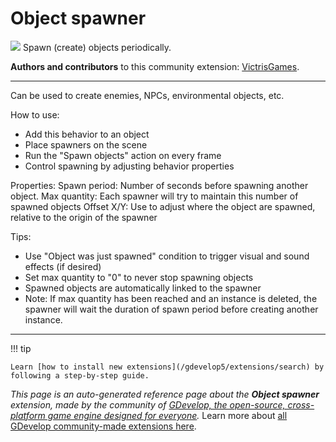 # Object spawner

<img src="https://resources.gdevelop-app.com/assets/Icons/plus-one.svg" class="extension-icon"></img>
Spawn (create) objects periodically.

**Authors and contributors** to this community extension: [VictrisGames](https://gd.games/VictrisGames).

---

Can be used to create enemies, NPCs, environmental objects, etc.

How to use:

- Add this behavior to an object
- Place spawners on the scene 
- Run the "Spawn objects" action on every frame
- Control spawning by adjusting behavior properties

Properties:
Spawn period:  Number of seconds before spawning another object.
Max quantity:  Each spawner will try to maintain this number of spawned objects
Offset X/Y:  Use to adjust where the object are spawned, relative to the origin of the spawner

Tips:

- Use "Object was just spawned" condition to trigger visual and sound effects (if desired)
- Set max quantity to "0" to never stop spawning objects
- Spawned objects are automatically linked to the spawner
- Note:  If max quantity has been reached and an instance is deleted, the spawner will wait the duration of spawn period before creating another instance.

---

!!! tip

    Learn [how to install new extensions](/gdevelop5/extensions/search) by following a step-by-step guide.

*This page is an auto-generated reference page about the **Object spawner** extension, made by the community of [GDevelop, the open-source, cross-platform game engine designed for everyone](https://gdevelop.io/).* Learn more about [all GDevelop community-made extensions here](/gdevelop5/extensions).